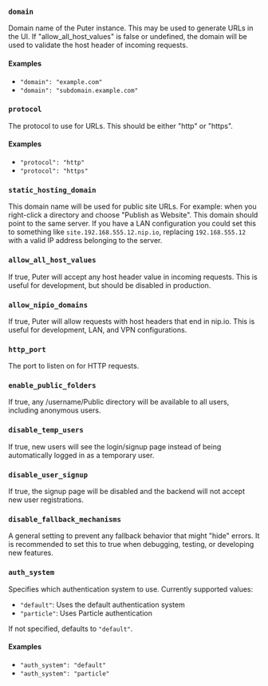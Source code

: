### `domain`

Domain name of the Puter instance. This may be used to generate URLs
in the UI. If "allow_all_host_values" is false or undefined, the domain
will be used to validate the host header of incoming requests.

#### Examples

- `"domain": "example.com"`
- `"domain": "subdomain.example.com"`

### `protocol`

The protocol to use for URLs. This should be either "http" or "https".

#### Examples

- `"protocol": "http"`
- `"protocol": "https"`

### `static_hosting_domain`

This domain name will be used for public site URLs. For example: when
you right-click a directory and choose "Publish as Website".
This domain should point to the same server. If you have a LAN configuration
you could set this to something like
`site.192.168.555.12.nip.io`, replacing
`192.168.555.12` with a valid IP address belonging to the server.


### `allow_all_host_values`

If true, Puter will accept any host header value in incoming requests.
This is useful for development, but should be disabled in production.


### `allow_nipio_domains`

If true, Puter will allow requests with host headers that end in nip.io.
This is useful for development, LAN, and VPN configurations.


### `http_port`

The port to listen on for HTTP requests.


### `enable_public_folders`

If true, any /username/Public directory will be available to all
users, including anonymous users.


### `disable_temp_users`

If true, new users will see the login/signup page instead of being
automatically logged in as a temporary user.


### `disable_user_signup`

If true, the signup page will be disabled and the backend will not
accept new user registrations.


### `disable_fallback_mechanisms`

A general setting to prevent any fallback behavior that might
"hide" errors. It is recommended to set this to true when
debugging, testing, or developing new features.

### `auth_system`

Specifies which authentication system to use. Currently supported values:
- `"default"`: Uses the default authentication system
- `"particle"`: Uses Particle authentication

If not specified, defaults to `"default"`.

#### Examples

- `"auth_system": "default"`
- `"auth_system": "particle"`

